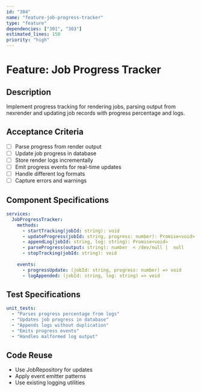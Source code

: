 ```yaml
---
id: "304"
name: "feature-job-progress-tracker"
type: "feature"
dependencies: ["301", "303"]
estimated_lines: 150
priority: "high"
---
```


# Feature: Job Progress Tracker

## Description
Implement progress tracking for rendering jobs, parsing output from nexrender and updating job records with progress percentage and logs.

## Acceptance Criteria
- [ ] Parse progress from render output
- [ ] Update job progress in database
- [ ] Store render logs incrementally
- [ ] Emit progress events for real-time updates
- [ ] Handle different log formats
- [ ] Capture errors and warnings

## Component Specifications
```yaml
services:
  JobProgressTracker:
    methods:
      - startTracking(jobId: string): void
      - updateProgress(jobId: string, progress: number): Promise<void>
      - appendLog(jobId: string, log: string): Promise<void>
      - parseProgress(output: string): number  < /dev/null |  null
      - stopTracking(jobId: string): void
    
    events:
      - progressUpdate: (jobId: string, progress: number) => void
      - logAppended: (jobId: string, log: string) => void
```

## Test Specifications
```yaml
unit_tests:
  - "Parses progress percentage from logs"
  - "Updates job progress in database"
  - "Appends logs without duplication"
  - "Emits progress events"
  - "Handles malformed log output"
```

## Code Reuse
- Use JobRepository for updates
- Apply event emitter patterns
- Use existing logging utilities
